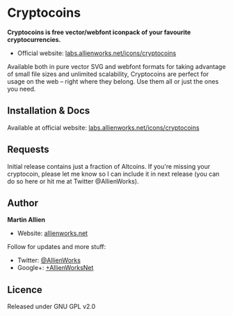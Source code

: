 Cryptocoins
===========

**Cryptocoins is free vector/webfont iconpack of your favourite cryptocurrencies.**

* Official website: [labs.allienworks.net/icons/cryptocoins](http://labs.allienworks.net/icons/cryptocoins)


Available both in pure vector SVG and webfont formats for taking advantage of small file sizes and unlimited scalability, Cryptocoins are perfect for usage on the web – right where they belong. Use them all or just the ones you need.


Installation & Docs
-------------------

Available at official website: [labs.allienworks.net/icons/cryptocoins](http://labs.allienworks.net/icons/cryptocoins)


Requests
--------

Initial release contains just a fraction of Altcoins. If you're missing your cryptocoin, please let me know so I can include it in next release (you can do so here or hit me at Twitter @AllienWorks).

Author
------

**Martin Allien**

* Website: [allienworks.net](http://allienworks.net)

Follow for updates and more stuff:

* Twitter: [@AllienWorks](http://twitter.com/AllienWorks)
* Google+: [+AllienWorksNet](http://google.com/+AllienWorksNet)

Licence
-------

Released under GNU GPL v2.0
